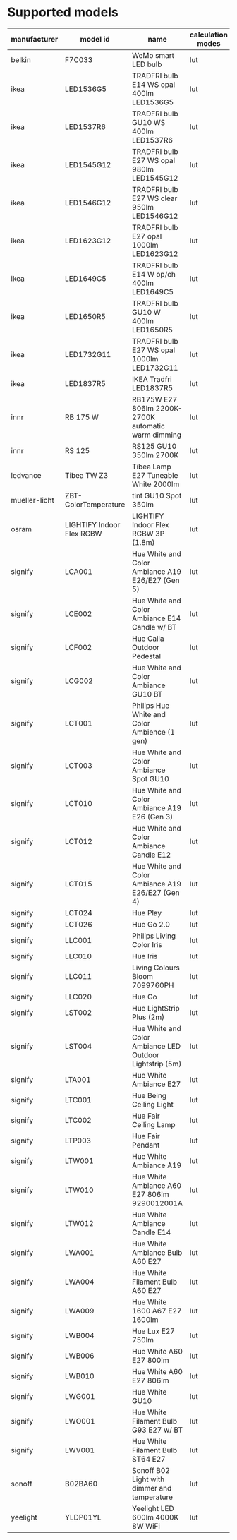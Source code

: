 # Supported models
|manufacturer |        model id         |                          name                          |calculation modes| color modes |
|-------------|-------------------------|--------------------------------------------------------|-----------------|-------------|
|belkin       |F7C033                   |WeMo smart LED bulb                                     |lut              |brightness   |
|ikea         |LED1536G5                |TRADFRI bulb E14 WS opal 400lm LED1536G5                |lut              |color_temp   |
|ikea         |LED1537R6                |TRADFRI bulb GU10 WS 400lm LED1537R6                    |lut              |color_temp   |
|ikea         |LED1545G12               |TRADFRI bulb E27 WS opal 980lm LED1545G12               |lut              |color_temp   |
|ikea         |LED1546G12               |TRADFRI bulb E27 WS clear 950lm LED1546G12              |lut              |color_temp   |
|ikea         |LED1623G12               |TRADFRI bulb E27 opal 1000lm LED1623G12                 |lut              |brightness   |
|ikea         |LED1649C5                |TRADFRI bulb E14 W op/ch 400lm LED1649C5                |lut              |brightness   |
|ikea         |LED1650R5                |TRADFRI bulb GU10 W 400lm LED1650R5                     |lut              |brightness   |
|ikea         |LED1732G11               |TRADFRI bulb E27 WS opal 1000lm LED1732G11              |lut              |color_temp   |
|ikea         |LED1837R5                |IKEA Tradfri LED1837R5                                  |lut              |brightness   |
|innr         |RB 175 W                 |RB175W E27 806lm 2200K-2700K automatic warm dimming     |lut              |brightness   |
|innr         |RS 125                   |RS125 GU10 350lm 2700K                                  |lut              |brightness   |
|ledvance     |Tibea TW Z3              |Tibea Lamp E27 Tuneable White 2000lm                    |lut              |color_temp   |
|mueller-licht|ZBT-ColorTemperature     |tint GU10 Spot 350lm                                    |lut              |color_temp   |
|osram        |LIGHTIFY Indoor Flex RGBW|LIGHTIFY Indoor Flex RGBW 3P (1.8m)                     |lut              |color_temp,hs|
|signify      |LCA001                   |Hue White and Color Ambiance A19 E26/E27 (Gen 5)        |lut              |color_temp,hs|
|signify      |LCE002                   |Hue White and Color Ambiance E14 Candle w/ BT           |lut              |color_temp,hs|
|signify      |LCF002                   |Hue Calla Outdoor Pedestal                              |lut              |color_temp,hs|
|signify      |LCG002                   |Hue White and Color Ambiance GU10 BT                    |lut              |color_temp,hs|
|signify      |LCT001                   |Philips Hue White and Color Ambience (1 gen)            |lut              |color_temp,hs|
|signify      |LCT003                   |Hue White and Color Ambiance Spot GU10                  |lut              |color_temp,hs|
|signify      |LCT010                   |Hue White and Color Ambiance A19 E26 (Gen 3)            |lut              |color_temp,hs|
|signify      |LCT012                   |Hue White and Color Ambiance Candle E12                 |lut              |color_temp,hs|
|signify      |LCT015                   |Hue White and Color Ambiance A19 E26/E27 (Gen 4)        |lut              |color_temp,hs|
|signify      |LCT024                   |Hue Play                                                |lut              |color_temp,hs|
|signify      |LCT026                   |Hue Go 2.0                                              |lut              |color_temp,hs|
|signify      |LLC001                   |Philips Living Color Iris                               |lut              |hs           |
|signify      |LLC010                   |Hue Iris                                                |lut              |hs           |
|signify      |LLC011                   |Living Colours Bloom 7099760PH                          |lut              |hs           |
|signify      |LLC020                   |Hue Go                                                  |lut              |color_temp,hs|
|signify      |LST002                   |Hue LightStrip Plus (2m)                                |lut              |color_temp,hs|
|signify      |LST004                   |Hue White and Color Ambiance LED Outdoor Lightstrip (5m)|lut              |color_temp,hs|
|signify      |LTA001                   |Hue White Ambiance E27                                  |lut              |color_temp   |
|signify      |LTC001                   |Hue Being Ceiling Light                                 |lut              |color_temp   |
|signify      |LTC002                   |Hue Fair Ceiling Lamp                                   |lut              |color_temp   |
|signify      |LTP003                   |Hue Fair Pendant                                        |lut              |color_temp   |
|signify      |LTW001                   |Hue White Ambiance A19                                  |lut              |color_temp   |
|signify      |LTW010                   |Hue White Ambiance A60 E27 806lm 9290012001A            |lut              |color_temp   |
|signify      |LTW012                   | Hue White Ambiance Candle E14                          |lut              |color_temp   |
|signify      |LWA001                   |Hue White Ambiance Bulb A60 E27                         |lut              |brightness   |
|signify      |LWA004                   |Hue White Filament Bulb A60 E27                         |lut              |brightness   |
|signify      |LWA009                   |Hue White 1600 A67 E27 1600lm                           |lut              |brightness   |
|signify      |LWB004                   |Hue Lux E27 750lm                                       |lut              |brightness   |
|signify      |LWB006                   |Hue White A60 E27 800lm                                 |lut              |brightness   |
|signify      |LWB010                   |Hue White A60 E27 806lm                                 |lut              |brightness   |
|signify      |LWG001                   |Hue White GU10                                          |lut              |brightness   |
|signify      |LWO001                   |Hue White Filament Bulb G93 E27 w/ BT                   |lut              |brightness   |
|signify      |LWV001                   |Hue White Filament Bulb ST64 E27                        |lut              |brightness   |
|sonoff       |B02BA60                  |Sonoff B02 Light with dimmer and temperature            |lut              |color_temp   |
|yeelight     |YLDP01YL                 |Yeelight LED 600lm 4000K 8W WiFi                        |lut              |brightness   |
